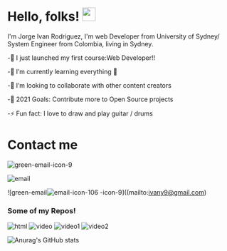 # Hello, folks! <img src="https://raw.githubusercontent.com/MartinHeinz/MartinHeinz/master/wave.gif" width="30px">


I'm Jorge Ivan Rodriguez, I'm web Developer from University of Sydney/ System Engineer from Colombia, living in Sydney.





-🔭 I just launched my first course:Web Developer!!

-🌱 I’m currently learning everything 🤣

-👯 I’m looking to collaborate with other content creators

-🥅 2021 Goals: Contribute more to Open Source projects

-⚡ Fun fact: I love to draw and play guitar / drums




# Contact me 



![green-email-icon-9](https://user-images.githubusercontent.com/83906297/134441121-15c5dc5f-9186-4f8c-93f2-54102ecc3809.jpg)

![email](https://user-images.githubusercontent.com/83906297/134441354-c515689c-b4ee-4ebb-a1b1-8b3f476850b0.png)

![green-email![email-icon-106](https://user-images.githubusercontent.com/83906297/134441306-ebdc235d-2221-4d29-ae39-618b5e6432fe.png)
-icon-9]((mailto:ivany9@gmail.com)


### Some of my Repos!








![html](https://user-images.githubusercontent.com/83906297/134440669-4c8ef9b5-1377-4bb2-83d4-783156270921.gif)
![video](https://user-images.githubusercontent.com/83906297/134440681-4202688a-1d63-4cf7-bbeb-77fb52cb19cb.gif)
![video1](https://user-images.githubusercontent.com/83906297/134440690-f71d9c69-20ca-46b1-9cf4-64f6e1cc82c3.gif)
![video2](https://user-images.githubusercontent.com/83906297/134440692-c88f1c28-d8a7-4fc1-beb3-da6766bf4ce0.gif)




![Anurag's GitHub stats](https://github-readme-stats.vercel.app/api?username=ivany9&show_icons=true&theme=radical)

